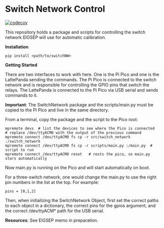 # Switch Network Control

[![codecov](https://codecov.io/gh/EIGSEP/switchNW/graph/badge.svg?token=9Z70IE4AQ8)](https://codecov.io/gh/EIGSEP/switchNW)

This repository holds a package and scripts for controlling the switch network EIGSEP will use for automatic calibration.

**Installation**
```
pip install <path/to/switchNW>
```

**Getting Started**

There are two interfaces to work with here. One is the Pi Pico and one is the LattePanda sending the commands. The Pi Pico is connected to the switch network and is responsible for controlling the GPIO pins that switch the relays. The LattePanda is connected to the Pi Pico via USB serial and sends commands to it. 

**Important**: The SwitchNetwork package and the scripts/main.py must be copied to the Pi Pico and live in the same directory.

From a terminal, copy the package and the script to the Pico root:
```shell
mpremote devs  # list the devices to see where the Pico is connected
# replace /dev/ttyACM0 with the output of the previous command
mpremote connect /dev/ttyACM0 fs cp -r src/switch_network :/switch_network
mpremote connect /dev/ttyACM0 fs cp -r scripts/main.py :/main.py  # script to run
mpremote connect /dev/ttyACM0 reset   # rests the pico, so main.py stars automatically
```

Now main.py is running on the Pico and will start automatically on boot.


For a three-switch network, one would change the main.py to use the right pin numbers in the list at the top. For example:
```
pins = [0,1,2]
```
Then, when initializing the SwitchNetwork Object, first set the correct paths to each object in a dictionary, the correct pins for the gpios argument, and the correct /dev/ttyACM* path for the USB serial.

**Resources**: See EIGSEP memo in preparation. 

